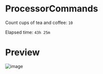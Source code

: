# ProcessorCommands

Count cups of tea and coffee: `10`

Elapsed time: `43h 25m`

# Preview

![image](https://github.com/NakusBomber/ProcessorCommands/assets/102574799/26b3b361-b27c-4367-b70f-1926b2cd6ecc)

